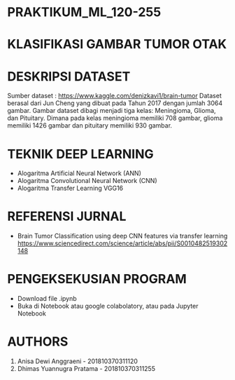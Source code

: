 # PRAKTIKUM_ML_120-255

# KLASIFIKASI GAMBAR TUMOR OTAK

# DESKRIPSI DATASET
Sumber dataset : https://www.kaggle.com/denizkavi1/brain-tumor
Dataset berasal dari Jun Cheng yang dibuat pada Tahun 2017 dengan jumlah 3064 gambar. Gambar dataset dibagi menjadi tiga kelas: Meningioma, Glioma, dan Pituitary. Dimana pada kelas meningioma memiliki 708 gambar, glioma memiliki 1426 gambar dan pituitary memiliki 930 gambar.

# TEKNIK DEEP LEARNING
- Alogaritma Artificial Neural Network (ANN)
- Alogaritma Convolutional Neural Network (CNN)
- Alogaritma Transfer Learning VGG16

# REFERENSI JURNAL
- Brain Tumor Classification using deep CNN features via transfer learning
https://www.sciencedirect.com/science/article/abs/pii/S0010482519302148

# PENGEKSEKUSIAN PROGRAM
- Download file .ipynb
- Buka di Notebook atau google colabolatory, atau pada Jupyter Notebook

# AUTHORS
1. Anisa Dewi Anggraeni         - 201810370311120
2. Dhimas Yuannugra Pratama    - 201810370311255

